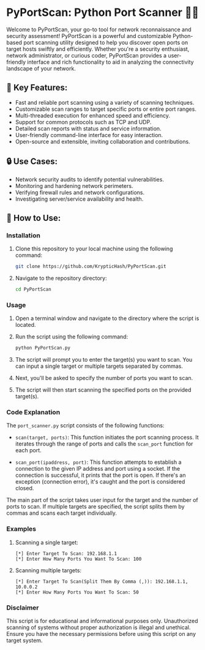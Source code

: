 # PyPortScan: Python Port Scanner 🕵️‍♂️

Welcome to PyPortScan, your go-to tool for network reconnaissance and security assessment! PyPortScan is a powerful and customizable Python-based port scanning utility designed to help you discover open ports on target hosts swiftly and efficiently. Whether you're a security enthusiast, network administrator, or curious coder, PyPortScan provides a user-friendly interface and rich functionality to aid in analyzing the connectivity landscape of your network.

## 🚀 Key Features:

- Fast and reliable port scanning using a variety of scanning techniques.
- Customizable scan ranges to target specific ports or entire port ranges.
- Multi-threaded execution for enhanced speed and efficiency.
- Support for common protocols such as TCP and UDP.
- Detailed scan reports with status and service information.
- User-friendly command-line interface for easy interaction.
- Open-source and extensible, inviting collaboration and contributions.

## 🔒 Use Cases:

- Network security audits to identify potential vulnerabilities.
- Monitoring and hardening network perimeters.
- Verifying firewall rules and network configurations.
- Investigating server/service availability and health.

## 📖 How to Use:

### Installation

1. Clone this repository to your local machine using the following command:

   ```bash
   git clone https://github.com/KrypticHash/PyPortScan.git
   ```

2. Navigate to the repository directory:

   ```bash
   cd PyPortScan
   ```

### Usage

1. Open a terminal window and navigate to the directory where the script is located.

2. Run the script using the following command:

   ```bash
   python PyPortScan.py
   ```

3. The script will prompt you to enter the target(s) you want to scan. You can input a single target or multiple targets separated by commas.

4. Next, you'll be asked to specify the number of ports you want to scan.

5. The script will then start scanning the specified ports on the provided target(s).

### Code Explanation

The `port_scanner.py` script consists of the following functions:

- `scan(target, ports)`: This function initiates the port scanning process. It iterates through the range of ports and calls the `scan_port` function for each port.

- `scan_port(ipaddress, port)`: This function attempts to establish a connection to the given IP address and port using a socket. If the connection is successful, it prints that the port is open. If there's an exception (connection error), it's caught and the port is considered closed.

The main part of the script takes user input for the target and the number of ports to scan. If multiple targets are specified, the script splits them by commas and scans each target individually.

### Examples

1. Scanning a single target:

   ```
   [*] Enter Target To Scan: 192.168.1.1
   [*] Enter How Many Ports You Want To Scan: 100
   ```

2. Scanning multiple targets:

   ```
   [*] Enter Target To Scan(Split Them By Comma (,)): 192.168.1.1, 10.0.0.2
   [*] Enter How Many Ports You Want To Scan: 50
   ```

### Disclaimer

This script is for educational and informational purposes only. Unauthorized scanning of systems without proper authorization is illegal and unethical. Ensure you have the necessary permissions before using this script on any target system.
